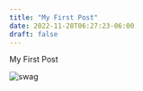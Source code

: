 ```yaml
---
title: "My First Post"
date: 2022-11-28T06:27:23-06:00
draft: false
---
```


My First Post

![swag](/xmas_swag.png)
